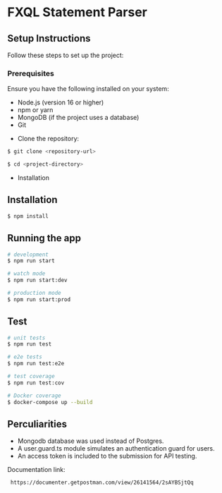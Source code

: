 # FXQL Statement Parser

## Setup Instructions
Follow these steps to set up the project:

### Prerequisites
Ensure you have the following installed on your system:

- Node.js (version 16 or higher)
- npm or yarn
- MongoDB (if the project uses a database)
- Git

* Clone the repository:

```bash
$ git clone <repository-url>
```

```bash
$ cd <project-directory>
```

* Installation

## Installation

```bash
$ npm install
```

## Running the app

```bash
# development
$ npm run start

# watch mode
$ npm run start:dev

# production mode
$ npm run start:prod
```

## Test

```bash
# unit tests
$ npm run test

# e2e tests
$ npm run test:e2e

# test coverage
$ npm run test:cov

# Docker coverage
$ docker-compose up --build
```

## Perculiarities
- Mongodb database was used instead of Postgres. 
- A user.guard.ts module simulates an authentication guard for users.
- An access token is included to the submission for API testing.


Documentation link: 

```bash
 https://documenter.getpostman.com/view/26141564/2sAYBSjtQq
```
